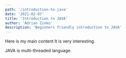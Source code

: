 ```yaml
---
path: '/introduction-to-java'
date: '2021-02-07'
title: 'Introduction to JAVA'
author: 'Adrian Zinko'
description: 'Beginners friendly introduction to JAVA'
---
```


Here is my main content
It is very interesting.

JAVA is multi-threaded language.